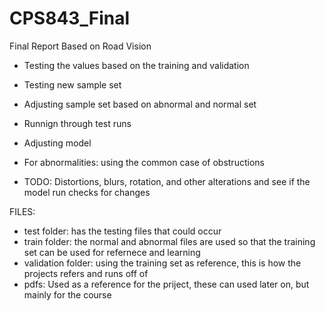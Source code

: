 # CPS843_Final
 Final Report Based on Road Vision
 - Testing the values based on the training and validation
 - Testing new sample set
 - Adjusting sample set based on abnormal and normal set
 - Runnign through test runs
 - Adjusting model
 - For abnormalities: using the common case of obstructions

 - TODO: Distortions, blurs, rotation, and other alterations and see if the model run checks for changes


FILES:
- test folder: has the testing files that could occur
- train folder: the normal and abnormal files are used so that the training set can be used for refernece and learning
- validation folder: using the training set as reference, this is how the projects refers and runs off of
- pdfs: Used as a reference for the priject, these can used later on, but mainly for the course